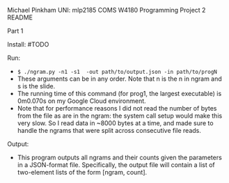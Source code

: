 Michael Pinkham
UNI: mlp2185
COMS W4180
Programming Project 2
README

Part 1

Install:
#TODO

Run: 
 - `$ ./ngram.py -n1 -s1  -out path/to/output.json -in path/to/progN`
 - These arguments can be in any order. Note that n is the n in ngram 
and s is the slide.
 - The running time of this command (for prog1, the largest executable)
is 0m0.070s on my Google Cloud environment. 
 - Note that for performance reasons I did not read the number of bytes
from the file as are in the ngram: the system call setup would make this
very slow. So I read data in ~8000 bytes at a time, and made sure to 
handle the ngrams that were split across consecutive file reads.

Output:
 - This program outputs all ngrams and their counts given the parameters 
in a JSON-format file. Specifically, the output file will contain a list
of two-element lists of the form [ngram, count]. 


